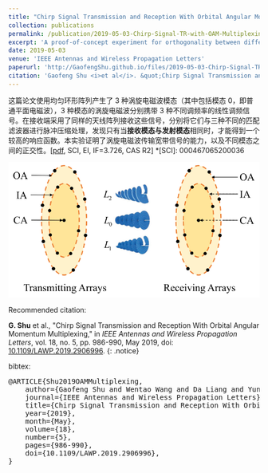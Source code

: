 ```yaml
---
title: "Chirp Signal Transmission and Reception With Orbital Angular Momentum Multiplexing"
collection: publications
permalink: /publication/2019-05-03-Chirp-Signal-TR-with-OAM-Multiplexing
excerpt: 'A proof-of-concept experiment for orthogonality between different modes using microwave band OAM beams to transmit and receive broadband chirp signals.'
date: 2019-05-03
venue: 'IEEE Antennas and Wireless Propagation Letters'
paperurl: 'http://GaofengShu.github.io/files/2019-05-03-Chirp-Signal-TR-with-OAM-Multiplexing.pdf'
citation: 'Gaofeng Shu <i>et al</i>. &quot;Chirp Signal Transmission and Reception With Orbital Angular Momentum Multiplexing&quot; <i>IEEE Antennas and Wireless Propagation Letters</i>. 2019, 18(5):986-990.'
---
```

<head>
<style>
.hide {
  display: none;
}
    
.myDIV:hover + .hide {
  display: block;
  color: red;
}
</style>
</head>

这篇论文使用均匀环形阵列产生了 3 种涡旋电磁波模态（其中包括模态 0，即普通平面电磁波），3 种模态的涡旋电磁波分别携带 3 种不同调频率的线性调频信号。在接收端采用了同样的天线阵列接收这些信号，分别将它们与三种不同的匹配滤波器进行脉冲压缩处理，发现只有当**接收模态与发射模态**相同时，才能得到一个较高的响应函数。本实验证明了涡旋电磁波传输宽带信号的能力，以及不同模态之间的正交性。\[[pdf](http://GaofengShu.github.io/files/2019-05-03-Chirp-Signal-TR-with-OAM-Multiplexing.pdf), SCI, EI, IF=3.726, CAS R2\]
*[SCI]: 000467065200036


<img src='/images/pubsImages/OAMMultiplexing.png'>

Recommended citation:

**G. Shu** et al., "Chirp Signal Transmission and Reception With Orbital Angular Momentum Multiplexing," in *IEEE Antennas and Wireless Propagation Letters*, vol. 18, no. 5, pp. 986-990, May 2019, doi: [10.1109/LAWP.2019.2906996](https://doi.org/10.1109/LAWP.2019.2906996).
{: .notice}

bibtex: 
<pre>
@ARTICLE{Shu2019OAMMultiplexing,
	author={Gaofeng Shu and Wentao Wang and Da Liang and Yunkai Deng and Robert Wang and Heng Zhang and Ning Li},
	journal={IEEE Antennas and Wireless Propagation Letters},
	title={Chirp Signal Transmission and Reception With Orbital Angular Momentum Multiplexing},
	year={2019},
	month={May},
	volume={18},
	number={5},
	pages={986-990},
	doi={10.1109/LAWP.2019.2906996},
}
</pre>
